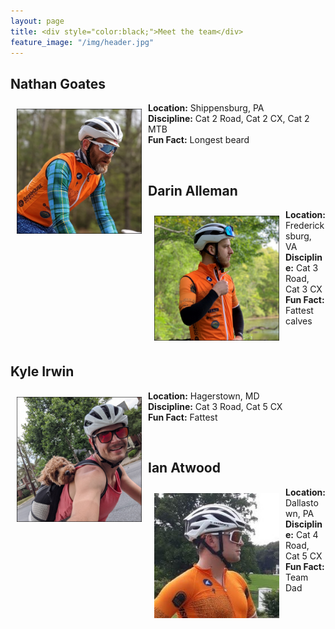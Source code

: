```yaml
---
layout: page
title: <div style="color:black;">Meet the team</div>
feature_image: "/img/header.jpg"
---
```

<h2>Nathan Goates</h2>
<p><img src="/img/hs_goates.jpg" alt="Goates" style="float:left;width:200px;height:200px;padding:10px">
<b>Location:</b> Shippensburg, PA <br>
<b>Discipline:</b> Cat 2 Road, Cat 2 CX, Cat 2 MTB <br>
<b>Fun Fact:</b> Longest beard <br>
 </p>
<br>
<h2>Darin Alleman</h2>
<p><img src="/img/hs_darin.jpg" alt="Darin" style="float:left;width:200px;height:200px;padding:10px">
<b>Location:</b> Fredericksburg, VA <br>
<b>Discipline:</b> Cat 3 Road, Cat 3 CX <br>
<b>Fun Fact:</b> Fattest calves <br>
 </p>
<br>
<h2>Kyle Irwin</h2>
<p><img src="/img/hs_kyle.jpg" alt="Kyle" style="float:left;width:200px;height:200px;padding:10px">
<b>Location:</b> Hagerstown, MD <br>
<b>Discipline:</b> Cat 3 Road, Cat 5 CX <br>
<b>Fun Fact:</b> Fattest <br>
 </p>
<br>
<h2>Ian Atwood</h2>
<p><img src="/img/ian.png" alt="Ian" style="float:left;width:200px;height:200px;padding:10px">
<b>Location:</b> Dallastown, PA <br>
<b>Discipline:</b> Cat 4 Road, Cat 5 CX <br>
<b>Fun Fact:</b> Team Dad <br>
</p>


